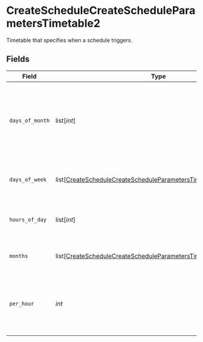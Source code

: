# CreateScheduleCreateScheduleParametersTimetable2

Timetable that specifies when a schedule triggers.


## Fields

| Field                                                                                                                                                     | Type                                                                                                                                                      | Required                                                                                                                                                  | Description                                                                                                                                               |
| --------------------------------------------------------------------------------------------------------------------------------------------------------- | --------------------------------------------------------------------------------------------------------------------------------------------------------- | --------------------------------------------------------------------------------------------------------------------------------------------------------- | --------------------------------------------------------------------------------------------------------------------------------------------------------- |
| `days_of_month`                                                                                                                                           | list[*int*]                                                                                                                                               | :heavy_check_mark:                                                                                                                                        | Days in a month in which the schedule triggers. This is mutually exclusive with days in a week.                                                           |
| `days_of_week`                                                                                                                                            | list[[CreateScheduleCreateScheduleParametersTimetable2DaysOfWeek](../../models/operations/createschedulecreatescheduleparameterstimetable2daysofweek.md)] | :heavy_minus_sign:                                                                                                                                        | Days in a week in which the schedule triggers.                                                                                                            |
| `hours_of_day`                                                                                                                                            | list[*int*]                                                                                                                                               | :heavy_check_mark:                                                                                                                                        | Hours in a day in which the schedule triggers.                                                                                                            |
| `months`                                                                                                                                                  | list[[CreateScheduleCreateScheduleParametersTimetable2Months](../../models/operations/createschedulecreatescheduleparameterstimetable2months.md)]         | :heavy_minus_sign:                                                                                                                                        | Months in which the schedule triggers.                                                                                                                    |
| `per_hour`                                                                                                                                                | *int*                                                                                                                                                     | :heavy_check_mark:                                                                                                                                        | Number of times a schedule triggers per hour, value must be between 1 and 60                                                                              |